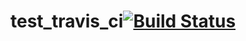 # test_travis_ci[![Build Status](https://travis-ci.org/mzgcz/test_travis_ci.svg?branch=master)](https://travis-ci.org/mzgcz/test_travis_ci)

